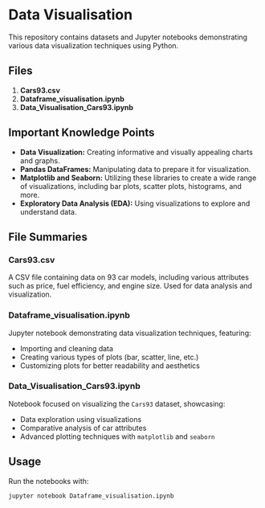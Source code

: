 # Data Visualisation

This repository contains datasets and Jupyter notebooks demonstrating various data visualization techniques using Python.

## Files

1. **Cars93.csv**
2. **Dataframe_visualisation.ipynb**
3. **Data_Visualisation_Cars93.ipynb**

## Important Knowledge Points

- **Data Visualization:** Creating informative and visually appealing charts and graphs.
- **Pandas DataFrames:** Manipulating data to prepare it for visualization.
- **Matplotlib and Seaborn:** Utilizing these libraries to create a wide range of visualizations, including bar plots, scatter plots, histograms, and more.
- **Exploratory Data Analysis (EDA):** Using visualizations to explore and understand data.

## File Summaries

### Cars93.csv

A CSV file containing data on 93 car models, including various attributes such as price, fuel efficiency, and engine size. Used for data analysis and visualization.

### Dataframe_visualisation.ipynb

Jupyter notebook demonstrating data visualization techniques, featuring:
- Importing and cleaning data
- Creating various types of plots (bar, scatter, line, etc.)
- Customizing plots for better readability and aesthetics

### Data_Visualisation_Cars93.ipynb

Notebook focused on visualizing the `Cars93` dataset, showcasing:
- Data exploration using visualizations
- Comparative analysis of car attributes
- Advanced plotting techniques with `matplotlib` and `seaborn`

## Usage

Run the notebooks with:

```bash
jupyter notebook Dataframe_visualisation.ipynb
